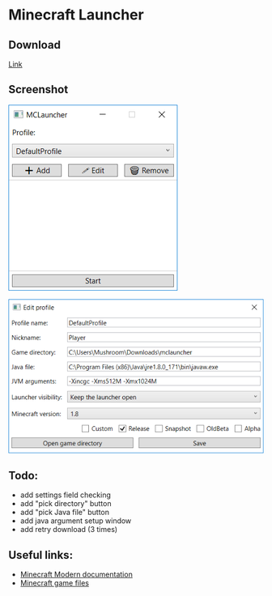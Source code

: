 ﻿Minecraft Launcher
=====================


Download
------------

[Link](https://github.com/AGhostik/MCLauncher/releases/)


Screenshot
------------

![main screenshot](https://raw.githubusercontent.com/AGhostik/MCLauncher/master/Screenshots/MainView.png)


![settings screenshot](https://raw.githubusercontent.com/AGhostik/MCLauncher/master/Screenshots/SettingsView.png)

Todo:
------------

- add settings field checking
- add "pick directory" button
- add "pick Java file" button
- add java argument setup window
- add retry download (3 times)

Useful links:
------------

- [Minecraft Modern documentation](http://wiki.vg/Category:Minecraft_Modern) 
- [Minecraft game files](https://wiki.vg/Game_files)
